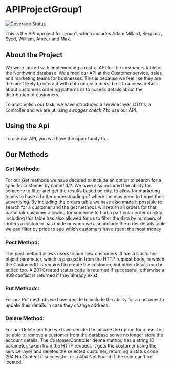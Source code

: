 # APIProjectGroup1
[![Coverage Status](https://coveralls.io/repos/github/WStickler/APIProjectGroup1/badge.svg)](https://coveralls.io/github/WStickler/APIProjectGroup1)

This is the API pproject for group1, which includes Adam Millard, Sergiusz, Syed, William, Ameer and Max.

## **About the Project**
We were tasked with implementing a restful API for the customers table of the Northwind database. We aimed our API at the Customer service, sales and marketing teams for businesses. This is because we feel like they are the most likely to interact with data on customers, be it to access details about customers ordering patterns or to access details about the distribution of customers. 

To accomplish our task, we have introduced a service layer, DTO's, a controller and we are utilising *swagger check ?* to use our API.

## **Using the Api**
To use our API, you will have the opportunity to ...

## **Our Methods**
### **Get Methods:**
For our Get methods we have decided to include an option to search for a specific customer by name/id/?. We have also included the ability for someone to filter and get the results based on city, to allow for marketing teams to have a better understnading of where the may need to target their advertising. By including the orders table we have also made it possible to search for a customer and the get methods will return all orders for that particualr customer allowing for someone to find a particular order quickly. Including this table has also allowed for us to filter the data by numbers of orders a customer has made or when we also include the order details table we can filter by price to see which customers have spent the most money

### **Post Method:**
The post method allows users to add new customers. It has a Customer object parameter, which is passed in from the HTTP request body, in which the CustomerID is required to create the customer, but other details can be added too. A 201 Created status code is returned if successful, otherwise a 409 conflict is returned if they already exist.

### **Put Methods:**
For our Put methods we have decide to include the ability for a customer to update their details in case they change address.

### **Delete Method:**
For our Delete method we have decided to include the option for a user to be able to remove a customer from the database so we no longer store the account details. The CustomerController delete method has a string ID parameter, taken from the HTTP request. It gets the customer using the service layer and deletes the selected customer, returning a status code 204 No Content if successful, or a 404 Not Found if the user can't be located.


